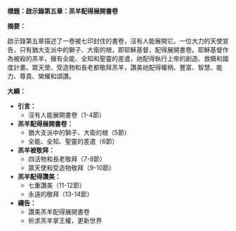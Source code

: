 **標題：啟示錄第五章：羔羊配得展開書卷**

**摘要：**

啟示錄第五章描述了一卷被七印封住的書卷，沒有人能展開它。一位大力的天使宣告，只有猶大支派中的獅子、大衛的根，即耶穌基督，配得展開書卷。耶穌基督作為被殺的羔羊，擁有全能、全知和聖靈的差遣，祂配得執行上帝的創造、救贖和國度計畫。眾天使、受造物和長老都敬拜羔羊，讚美祂配得權柄、豐富、智慧、能力、尊貴、榮耀和頌讚。

**大綱：**

* **引言：**
    * 沒有人能展開書卷（1-4節）
* **羔羊配得展開書卷：**
    * 猶大支派中的獅子、大衛的根（5節）
    * 全能、全知、聖靈的差遣（6節）
* **羔羊被敬拜：**
    * 四活物和長老敬拜（7-8節）
    * 眾天使和受造物敬拜（9-10節）
* **羔羊配得讚美：**
    * 七重讚美（11-12節）
    * 永遠的敬拜（13-14節）
* **禱告：**
    * 讚美羔羊配得展開書卷
    * 祈求羔羊掌王權，更新世界
